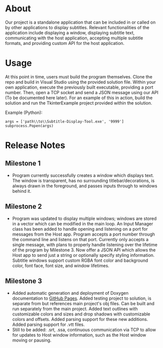 # About
Our project is a standalone application that can be included in or called on by other applications to display subtitles. Relevant functionalities of the application include displaying a window, displaying subtitle text, communicating with the host application, accepting multiple subtitle formats, and providing custom API for the host application. 

# Usage
At this point in time, users must build the program themselves. Clone the repo and build in Visual Studio using the provided solution file. Within your own application, execute the previously built executable, providing a port number. Then, open a TCP socket and send a JSON message using our API (To be documented here later). 
For an example of this in action, build the solution and run the TkinterExample project provided within the solution.

Example (Python):
```
args = ['path\\to\\Subtitle-Display-Tool.exe', '9999']
subprocess.Popen(args)
```

# Release Notes
## Milestone 1
* Program currently successfully creates a window which displays text. The window is transparent, has no surrounding titlebar/decorations, is always drawn in the foreground, and passes inputs through to windows behind it.

## Milestone 2
* Program was updated to display multiple windows; windows are stored in a vector which can be modified in the main loop. An Input Manager class has been added to handle opening and listening on a port for messages from the Host app. Program accepts a port number through the command line and listens on that port. Currently only accepts a single message, with plans to properly handle listening over the lifetime of the program by Milestone 3. Now offer a JSON API which allows the Host app to send just a string or optionally specify styling information. Subtitle windows support custom RGBA font color and background color, font face, font size, and window lifetimes.

## Milestone 3
* Added automatic generation and deployment of Doxygen documentation to [GitHub Pages](https://chauler.github.io/Subtitle-Display-Tool/). Added testing project to solution, is separate from but references main project's obj files. Can be built and run separately from the main project. Added text outlines with customizable colors and sizes and drop shadows with customizable colors and offsets. Added parsing support for these new additions. Added parsing support for .vtt files.
* Still to be added: .srt, .ssa, continuous communication via TCP to allow for updates to Host window information, such as the Host window moving or pausing.
